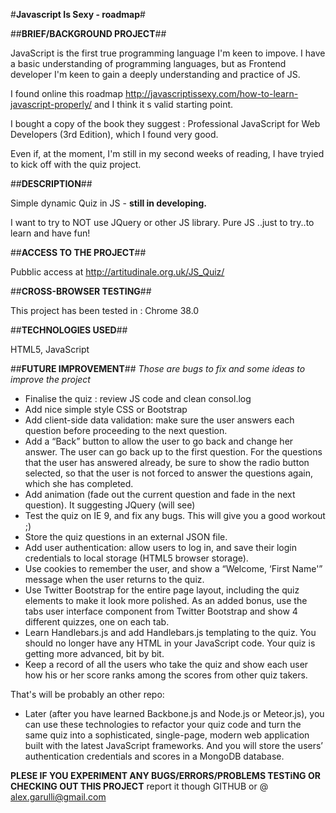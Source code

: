 #<b>Javascript Is Sexy - roadmap</b>#

##<b>BRIEF/BACKGROUND PROJECT</b>##

JavaScript is the first true programming language I'm keen to impove. I have a basic understanding of programming languages, but
as Frontend developer I'm keen to gain a deeply understanding and practice of JS.

I found online this roadmap http://javascriptissexy.com/how-to-learn-javascript-properly/ and I think it s valid starting point.

I bought a copy of the book they suggest :  Professional JavaScript for Web Developers (3rd Edition), which I found very good.

Even if, at the moment, I'm still in my second weeks of reading, I have tryied to kick off with the quiz project.

##<b>DESCRIPTION</b>##

Simple dynamic Quiz in JS - <b> still in developing.</b>

I want to try to NOT use JQuery or other JS library. Pure JS ..just to try..to learn and have fun!

##<b>ACCESS TO THE PROJECT</b>##

Pubblic access at http://artitudinale.org.uk/JS_Quiz/

##<b>CROSS-BROWSER TESTING</b>##

This project has been tested in : Chrome 38.0

##<b>TECHNOLOGIES USED</b>##

HTML5, JavaScript

##<b>FUTURE IMPROVEMENT</b>##
<i>Those are bugs to fix and some ideas to improve the project</i>

 - Finalise the quiz : review JS code and clean consol.log
 - Add nice simple style CSS or Bootstrap
 - Add client-side data validation: make sure the user answers each question before proceeding to the next question.
 - Add a “Back” button to allow the user to go back and change her answer. The user can go back up to the first question. For the questions that the user has answered already, be sure to show the radio button selected, so that the user is not forced to answer the questions again, which she has completed.
 - Add animation (fade out the current question and fade in the next question). It suggesting JQuery (will see)
 - Test the quiz on IE 9, and fix any bugs. This will give you a good workout ;)
 - Store the quiz questions in an external JSON file.
 - Add user authentication: allow users to log in, and save their login credentials to local storage (HTML5 browser storage).
 - Use cookies to remember the user, and show a “Welcome, ‘First Name'” message when the user returns to the quiz.
 - Use Twitter Bootstrap for the entire page layout, including the quiz elements to make it look more polished. As an added bonus, use the tabs user interface component from Twitter Bootstrap and show 4 different quizzes, one on each tab.
 - Learn Handlebars.js and add Handlebars.js templating to the quiz. You should no longer have any HTML in your JavaScript code. Your quiz is getting more advanced, bit by bit.
 - Keep a record of all the users who take the quiz and show each user how his or her score ranks among the scores from other quiz takers.
 
 That's will be probably an other repo:
 
 - Later (after you have learned Backbone.js and Node.js or Meteor.js), you can use these technologies to refactor your quiz code and turn the same quiz into a sophisticated, single-page, modern web application built with the latest JavaScript frameworks. And you will store the users’ authentication credentials and scores in a MongoDB database.

   
<b>PLESE IF YOU EXPERIMENT ANY BUGS/ERRORS/PROBLEMS TESTiNG OR CHECKING OUT THIS PROJECT</b> report it though GITHUB or @ alex.garulli@gmail.com
